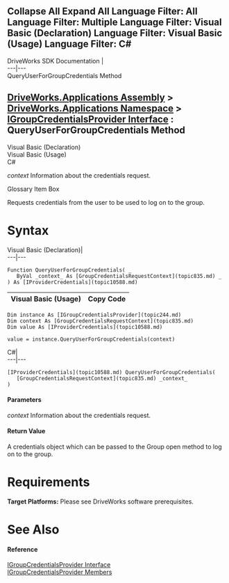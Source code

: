 Collapse All Expand All Language Filter: All  Language Filter: Multiple  Language Filter: Visual Basic (Declaration) Language Filter: Visual Basic (Usage) Language Filter: C#  
---  
DriveWorks SDK Documentation  |   
---|---  
QueryUserForGroupCredentials Method   
  
[DriveWorks.Applications Assembly](topic13.md) > [DriveWorks.Applications Namespace](topic16.md) > [IGroupCredentialsProvider Interface](topic244.md) : QueryUserForGroupCredentials Method  
---  
  
Visual Basic (Declaration)    
Visual Basic (Usage)    
C# 

_context_
    Information about the credentials request.

Glossary Item Box

Requests credentials from the user to be used to log on to the group. 

# Syntax

Visual Basic (Declaration)|   
---|---  
      
    
    Function QueryUserForGroupCredentials( _
       ByVal _context_ As [GroupCredentialsRequestContext](topic835.md) _
    ) As [IProviderCredentials](topic10588.md)  
  
Visual Basic (Usage)| Copy Code  
---|---  
      
    
    Dim instance As [IGroupCredentialsProvider](topic244.md)
    Dim context As [GroupCredentialsRequestContext](topic835.md)
    Dim value As [IProviderCredentials](topic10588.md)
     
    value = instance.QueryUserForGroupCredentials(context)  
  
C#|   
---|---  
      
    
    [IProviderCredentials](topic10588.md) QueryUserForGroupCredentials( 
       [GroupCredentialsRequestContext](topic835.md) _context_
    )  
  
#### Parameters

 _context_
    Information about the credentials request.

#### Return Value

A credentials object which can be passed to the Group open method to log on to the group.

# Requirements

**Target Platforms:** Please see DriveWorks software prerequisites.

# See Also

#### Reference

[IGroupCredentialsProvider Interface](topic244.md)   
[IGroupCredentialsProvider Members](topic245.md)


